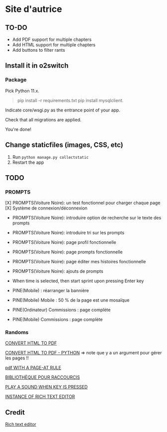 # Site d'autrice

## TO-DO
-  Add PDF support for multiple chapters
-  Add HTML support for multiple chapters
-  Add buttons to filter rants

## Install it in o2switch
### Package

Pick Python 11.x.

> pip install -r requirements.txt
> pip install mysqlclient.

Indicate core/wsgi.py as the entrance point of your app.

Check that all migrations are applied.

You're done!

## Change staticfiles (images, CSS, etc)
1. Run `python manage.py collectstatic`
2. Restart the app

## TODO
### PROMPTS
[X]  PROMPTS(Voiture Noire): un test fonctionnel pour charger chaque page
[X] Système de connexion/déconnexion
-  PROMPTS(Voiture Noire): introduire option de recherche sur le texte des prompts
-  PROMPTS(Voiture Noire): introduire tri sur les prompts
-  PROMPTS(Voiture Noire): page profil fonctionnelle
-  PROMPTS(Voiture Noire): page prompts fonctionnelle
-  PROMPTS(Voiture Noire): page éditer mes histoires fonctionnelle
-  PROMPTS(Voiture Noire): ajouts de prompts

-  When time is selected, then start sprint upon pressing Enter key
-  PINE(Mobile) : réarranger la bannière
-  PINE(Mobile) Mobile : 50 % de la page est une mosaïque
-  PINE(Ordinateur) Commissions : page complète
-  PINE(Mobile) Commissions : page complète

### Randoms
[CONVERT HTML TO PDF](https://doc.courtbouillon.org/weasyprint/stable/)

[CONVERT HTML TO PDF - PYTHON](https://doc.courtbouillon.org/weasyprint/stable/first_steps.html#python-library) => note que y a un argument pour gérer les pages !!

[pdf WITH A PAGE-AT RULE](https://developer.mozilla.org/en-US/docs/Web/CSS/@page)

[BIBLIOTHÈQUE POUR RACCOURCIS](https://www.npmjs.com/package/hotkeys-js)

[PLAY A SOUND WHEN KEY IS PRESSED](https://stackoverflow.com/questions/12578379/play-a-sound-when-a-key-is-pressed)

[INSTANCE OF RICH TEXT EDITOR](https://codingtorque.com/rich-text-editor-using-javascript/)

## Credit
[Rich text editor](https://codepen.io/BibekOli/pen/abRgbVW)

